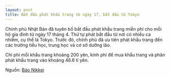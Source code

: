 ```yaml
---
layout: post
title: Bắt đầu phát khẩu trang từ ngày 17, bắt đầu từ Tokyo
---
```

Chính phủ Nhật Bản đã tuyên bố bắt đầu phát khẩu trang miễn phí cho mỗi hộ gia đình từ ngày 17 tháng 4. Thứ tự phát bắt đầu từ nơi có nhiều ca nhiễm, cụ thể là Tokyo. Trước đó, chính phủ đã ưu tiên phát khẩu trang đến các trường tiểu học, trung học và cơ sở dưỡng lão.



Chi phí mỗi khẩu trang khoảng 200 yên, kinh phí để mua khẩu trang và phân phát khẩu trang vào khoảng 46.6 tỉ yên.

Nguồn: [Báo Nikkei](https://www.nikkei.com/article/DGXMZO58087260V10C20A4PP8000/)